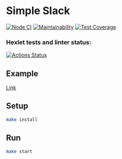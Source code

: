 # Simple Slack

[![Node CI](https://github.com/f4hr/frontend-project-lvl4/actions/workflows/nodejs.yml/badge.svg)](https://github.com/f4hr/frontend-project-lvl4/actions/workflows/nodejs.yml) [![Maintainability](https://api.codeclimate.com/v1/badges/6de19137443f09421a64/maintainability)](https://codeclimate.com/github/f4hr/frontend-project-lvl4/maintainability) [![Test Coverage](https://api.codeclimate.com/v1/badges/6de19137443f09421a64/test_coverage)](https://codeclimate.com/github/f4hr/frontend-project-lvl4/test_coverage)

### Hexlet tests and linter status:
[![Actions Status](https://github.com/f4hr/frontend-project-lvl4/workflows/hexlet-check/badge.svg)](https://github.com/f4hr/frontend-project-lvl4/actions)

## Example

[Link](https://f4hr-simple-slack.up.railway.app/)

## Setup

```sh
make install
```

## Run

```sh
make start
```
